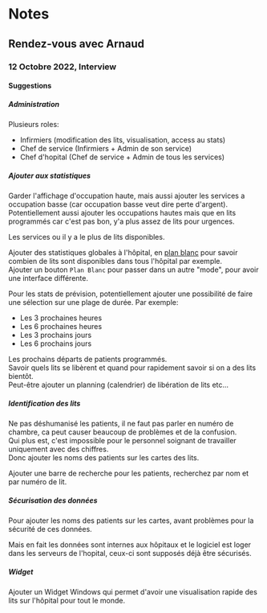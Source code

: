 # Notes

## Rendez-vous avec Arnaud

### 12 Octobre 2022, Interview

#### Suggestions

##### Administration

Plusieurs roles:
- Infirmiers (modification des lits, visualisation, access au stats)
- Chef de service (Infirmiers + Admin de son service)
- Chef d'hopital (Chef de service + Admin de tous les services)

##### Ajouter aux statistiques

Garder l'affichage d'occupation haute, mais aussi ajouter les services a occupation basse (car occupation basse veut dire perte d'argent).  
Potentiellement aussi ajouter les occupations hautes mais que en lits programmés car c'est pas bon, y'a plus assez de lits pour urgences.

Les services ou il y a le plus de lits disponibles.

Ajouter des statistiques globales à l'hôpital, en [plan blanc](http://cpn.rmi.fr/Qu-est-ce-que-le-plan-blanc-d-un.html) pour savoir combien de lits sont disponibles dans tous l'hôpital par exemple.  
Ajouter un bouton `Plan Blanc` pour passer dans un autre "mode", pour avoir une interface différente.

Pour les stats de prévision, potentiellement ajouter une possibilité de faire une sélection sur une plage de durée. Par exemple:
- Les 3 prochaines heures
- Les 6 prochaines heures
- Les 3 prochains jours
- Les 6 prochains jours

Les prochains départs de patients programmés.  
Savoir quels lits se libèrent et quand pour rapidement savoir si on a des lits bientôt.  
Peut-être ajouter un planning (calendrier) de libération de lits etc...

##### Identification des lits

Ne pas déshumanisé les patients, il ne faut pas parler en numéro de chambre, ca peut causer beaucoup de problèmes et de la confusion.  
Qui plus est, c'est impossible pour le personnel soignant de travailler uniquement avec des chiffres.  
Donc ajouter les noms des patients sur les cartes des lits.

Ajouter une barre de recherche pour les patients, recherchez par nom et par numéro de lit.

##### Sécurisation des données

Pour ajouter les noms des patients sur les cartes, avant problèmes pour la sécurité de ces données.

Mais en fait les données sont internes aux hôpitaux et le logiciel est loger dans les serveurs de l'hopital, ceux-ci sont supposés déjà être sécurisés.

##### Widget

Ajouter un Widget Windows qui permet d'avoir une visualisation rapide des lits sur l'hôpital pour tout le monde.
